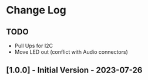 # Change Log

## TODO

* Pull Ups for I2C
* Move LED out (conflict with Audio connectors)

## [1.0.0] - Initial Version - 2023-07-26
